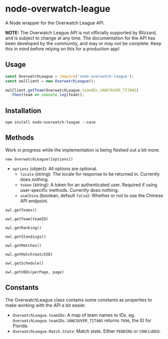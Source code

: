 # node-overwatch-league
A Node wrapper for the Overwatch League API.

**NOTE:** The Overwatch League API is not officially supported by Blizzard, and is subject to change at any time. The documentation for the API has been developed by the community, and may or may not be complete. Keep this in mind before relying on this for a production app!

## Usage

```js
const OverwatchLeague = require('node-overwatch-league');
const owlClient = new OverwatchLeague();

owlClient.getTeam(OverwatchLeague.teamIDs.VANCOUVER_TITANS)
  .then(team => console.log(team));
```

## Installation

`npm install node-overwatch-league --save`

## Methods

Work in progress while the implementation is being fleshed out a bit more.

`new OverwatchLeague([options])`
- `options` (object): All options are optional.
  - `locale` (string): The locale for response to be returned in. Currently does nothing.
  - `token` (string): A token for an authenticated user. Required if using user-specific methods. Currently does nothing.
  - `useChina` (boolean, default `false`): Whether or not to use the Chinese API endpoint.

`owl.getTeams()`

`owl.getTeam(teamID)`

`owl.getRanking()`

`owl.getStandings()`

`owl.getMatches()`

`owl.getMatch(matchID)`

`owl.getSchedule()`

`owl.getVODs(perPage, page)`

## Constants
The OverwatchLeague class contains some constants as properties to make working with the API a bit easier.

* `OverwatchLeague.teamIDs`: A map of team names to IDs.
  eg. `OverwatchLeague.teamIDs.VANCOUVER_TITANS` returns `7696`, the ID for Florida.
* `OverwatchLeague.Match.State`: Match state. Either `PENDING` or `CONCLUDED`.